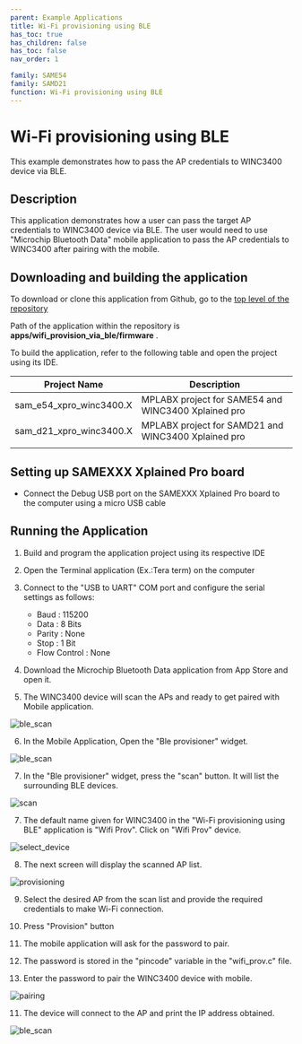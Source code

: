 ```yaml
---
parent: Example Applications
title: Wi-Fi provisioning using BLE 
has_toc: true
has_children: false
has_toc: false
nav_order: 1

family: SAME54
family: SAMD21
function: Wi-Fi provisioning using BLE 
---
```


# Wi-Fi provisioning using BLE 

This example demonstrates how to pass the AP credentials to WINC3400 device via BLE.

## Description

This application demonstrates how a user can pass the target AP credentials to WINC3400 device via BLE. The user would need to use "Microchip Bluetooth Data" mobile application to pass the AP credentials to WINC3400 after pairing with the mobile.

## Downloading and building the application

To download or clone this application from Github, go to the [top level of the repository](https://github.com/Microchip-MPLAB-Harmony/wireless)


Path of the application within the repository is **apps/wifi_provision_via_ble/firmware** .

To build the application, refer to the following table and open the project using its IDE.

| Project Name      | Description                                    |
| ----------------- | ---------------------------------------------- |
| sam_e54_xpro_winc3400.X | MPLABX project for SAME54 and WINC3400 Xplained pro|
| sam_d21_xpro_winc3400.X | MPLABX project for SAMD21 and WINC3400 Xplained pro|
|||


## Setting up SAMEXXX Xplained Pro board

- Connect the Debug USB port on the SAMEXXX Xplained Pro board to the computer using a micro USB cable

## Running the Application

1. Build and program the application project using its respective IDE

2. Open the Terminal application (Ex.:Tera term) on the computer

3. Connect to the "USB to UART" COM port and configure the serial settings as follows:

    * Baud : 115200
    * Data : 8 Bits
    * Parity : None
    * Stop : 1 Bit
    * Flow Control : None

4. Download the Microchip Bluetooth Data application from App Store and open it.

5. The WINC3400 device will scan the APs and ready to get paired with Mobile application.

![ble_scan](images/ble_scan.png)

6. In the Mobile Application, Open the "Ble provisioner" widget.

![ble_scan](images/wifi_prov_widget.jpg)

7. In the "Ble provisioner" widget, press the "scan" button. It will list the surrounding BLE devices. 

![scan](images/scan.jpg)

7. The default name given for WINC3400 in the "Wi-Fi provisioning using BLE" application is "Wifi Prov". Click on "Wifi Prov" device.

![select_device](images/select_device.jpg)

8. The next screen will display the scanned AP list. 

![provisioning](images/provisioning.jpg)

9. Select the desired AP from the scan list and provide the required credentials to make Wi-Fi connection.

10. Press "Provision" button

12. The mobile application will ask for the password to pair.


13. The password is stored in the "pincode" variable in the "wifi_prov.c" file.

14. Enter the password to pair the WINC3400 device with mobile.

![pairing](images/pairing.jpg)

11. The device will connect to the AP and print the IP address obtained.

![ble_scan](images/ble_provisoing_full_log.png)
